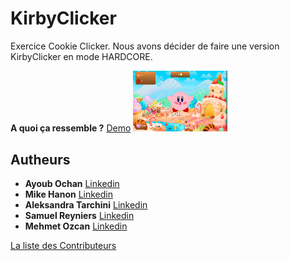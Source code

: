 # KirbyClicker

Exercice Cookie Clicker. Nous avons décider de faire une version KirbyClicker en mode HARDCORE.

**A quoi ça ressemble ?**
[Demo](https://memo097.github.io/KirbyClicker/)
<img src="images/screenreadme.png" style="width:30%;">

## Autheurs
* **Ayoub Ochan** [Linkedin](https://www.linkedin.com/in/ayoub-ochan/)
* **Mike Hanon** [Linkedin](https://www.linkedin.com/in/mikhailhanon/)
* **Aleksandra Tarchini** [Linkedin](https://www.linkedin.com/in/aleksandratarchini/)
* **Samuel Reyniers** [Linkedin](https://www.linkedin.com/in/samuel-reyniers-125071191/)
* **Mehmet Ozcan** [Linkedin](https://www.linkedin.com/in/mehmet-ozcan-104074191/)

[La liste des Contributeurs](https://github.com/memo097/KirbyClicker/graphs/contributors)
